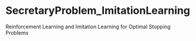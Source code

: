 # SecretaryProblem_ImitationLearning
 Reinforcement Learning and Imitation Learning for Optimal Stopping Problems
